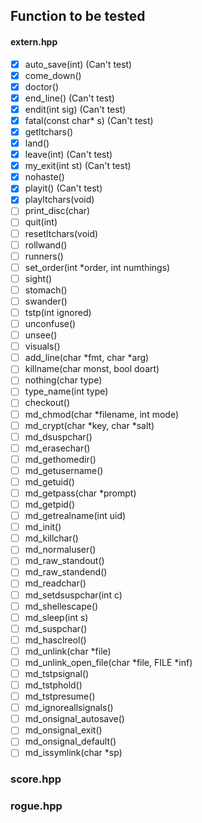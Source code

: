 Function to be tested
---

#### extern.hpp

- [X] auto_save(int) (Can't test)
- [X] come_down()
- [X] doctor()
- [X] end_line() (Can't test)
- [X] endit(int sig) (Can't test)
- [X] fatal(const char* s) (Can't test)
- [X] getltchars()
- [X] land()
- [X] leave(int) (Can't test)
- [X] my_exit(int st) (Can't test)
- [X] nohaste()
- [X] playit() (Can't test)
- [X] playltchars(void)
- [ ] print_disc(char)
- [ ] quit(int)
- [ ] resetltchars(void)
- [ ] rollwand()
- [ ] runners()
- [ ] set_order(int *order, int numthings)
- [ ] sight()
- [ ] stomach()
- [ ] swander()
- [ ] tstp(int ignored)
- [ ] unconfuse()
- [ ] unsee()
- [ ] visuals()
- [ ] add_line(char *fmt, char *arg)
- [ ] killname(char monst, bool doart)
- [ ] nothing(char type)
- [ ] type_name(int type)
- [ ] checkout()
- [ ] md_chmod(char *filename, int mode)
- [ ] md_crypt(char *key, char *salt)
- [ ] md_dsuspchar()
- [ ] md_erasechar()
- [ ] md_gethomedir()
- [ ] md_getusername()
- [ ] md_getuid()
- [ ] md_getpass(char *prompt)
- [ ] md_getpid()
- [ ] md_getrealname(int uid)
- [ ] md_init()
- [ ] md_killchar()
- [ ] md_normaluser()
- [ ] md_raw_standout()
- [ ] md_raw_standend()
- [ ] md_readchar()
- [ ] md_setdsuspchar(int c)
- [ ] md_shellescape()
- [ ] md_sleep(int s)
- [ ] md_suspchar()
- [ ] md_hasclreol()
- [ ] md_unlink(char *file)
- [ ] md_unlink_open_file(char *file, FILE *inf)
- [ ] md_tstpsignal()
- [ ] md_tstphold()
- [ ] md_tstpresume()
- [ ] md_ignoreallsignals()
- [ ] md_onsignal_autosave()
- [ ] md_onsignal_exit()
- [ ] md_onsignal_default()
- [ ] md_issymlink(char *sp)

### score.hpp

### rogue.hpp